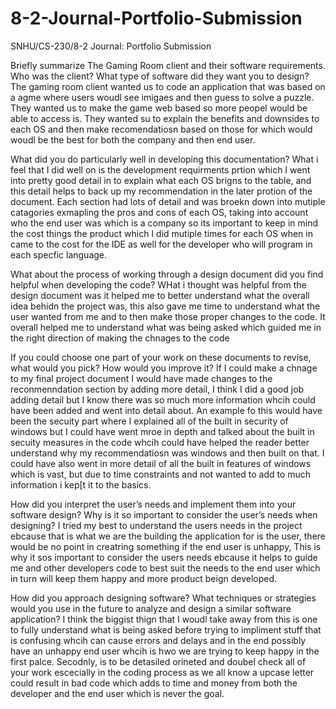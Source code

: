 # 8-2-Journal-Portfolio-Submission
SNHU/CS-230/8-2 Journal: Portfolio Submission


Briefly summarize The Gaming Room client and their software requirements. Who was the client? What type of software did they want you to design?
The gaming room client wanted us to code an application that was based on a agme where users woudl see imigaes and then guess to solve a puzzle. They wanted us to make the game web based so more peopel would be able to access is. They wanted su to explain the benefits and downsides to each OS and then make recomendatiosn based on those for which would woudl be the best for both the company and then end user.

What did you do particularly well in developing this documentation?
What i feel that I did well on is the development requirments prtion which I went into pretty good detail in to explain what each OS brigns to the table, and 
this detail helps to back up my recommendation in the later protion of the document. Each section had lots of detail and was broekn down into mutiple catagories 
exmapling the pros and cons of each OS, taking into account who the end user was which is a company so its important to keep in mind the cost things the product 
which I did mutiple times for each OS when in came to the cost for the IDE as well for the developer who will program in each specfic language.

What about the process of working through a design document did you find helpful when developing the code?
WHat i thought was helpful from the design document was it helped me to better understand what the overall idea behidn the project was, this also gave me 
time to understand what the user wanted from me and to then make those proper changes to the code. It overall helped me to understand what was being asked 
which guided me in the right direction of making the chnages to the code 

If you could choose one part of your work on these documents to revise, what would you pick? How would you improve it?
If I could make a chnage to my final project document I would have made changes to the reconmenndation section by adding more detail, I think I did a good 
job adding detail but I know there was so much more information whcih could have been added and went into detail about. An example fo this would have been 
the secuity part where I explained all of the built in security of windows but I could have went mroe in depth and talked about the built in secuity measures 
in the code whcih could have helped the reader better understand why my recommendatiosn was windows and then built on that. I could have also went in more 
detail of all the built in features of windows which is vast, but due to time constraints and not wanted to add to much information i kep[t it to the basics.

How did you interpret the user’s needs and implement them into your software design? Why is it so important to consider the user’s needs when designing?
I tried my best to understand the users needs in the project ebcause that is what we are the building the application for is the user, there would be no 
point in creatring something if the end user is unhappy, This is why it sos important to consider the users needs ebcause it helps to guide me and other 
developers code to best suit the needs to the end user which in turn will keep them happy and more product beign developed.


How did you approach designing software? What techniques or strategies would you use in the future to analyze and design a similar software application?
I think the biggist thign that I woudl take away from this is one to fully understand what is being asked before trying to impliment stuff that is confusing 
whcih can cause errors and delays and in the end possibly have an unhappy end user whcih is hwo we are trying to keep happy in the first palce. Secodnly, is 
to be detasiled orineted and doubel check all of your work escecially in the coding process as we all know a upcase letter could result in bad code which adds 
to time and money from both the developer and the end user which is never the goal.
